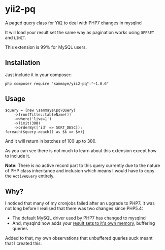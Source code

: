 # yii2-pq
A paged query class for Yii2 to deal with PHP7 changes in mysqlnd

It will load your result set the same way as pagination works using `OFFSET` and `LIMIT`.

This extension is 99% for MySQL users.

## Installation

Just include it in your composer:

    php composer require "sammaye/yii2-pq":"~1.0.0"

## Usage

	$query = (new \sammaye\pq\Query)
		->from(Title::tableName())
		->where('live=1')
		->limit(300)
		->orderBy(['id' => SORT_DESC]);
	foreach($query->each() as $k => $v){

And it will return in batches of 100 up to 300.

As you can see there is not much to learn about this extension except how to include it.

**Note:** There is no active record part to this query currently due to the 
nature of PHP class inheritance and inclusion which means I would have to copy the `ActiveQuery` entirely.

## Why?

I noticed that many of my cronjobs failed after an upgrade to PHP7. It was not 
long before I realised that there was two changes since PHP5.4:

- The default MySQL driver used by PHP7 has changed to mysqlnd
- And, mysqlnd now adds your [result sets to it's own memory](http://php.net/manual/en/mysqlinfo.concepts.buffering.php), buffering queries

Added to that, my own observations that unbuffered queries suck meant that I created this.